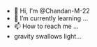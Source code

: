 - 👋 Hi, I’m @Chandan-M-22
- 🌱 I’m currently learning ...
- 📫 How to reach me ...
- gravity swallows light...

<!---
Chandan-M-22/Chandan-M-22 is a ✨ special ✨ repository because its `README.md` (this file) appears on your GitHub profile.
You can click the Preview link to take a look at your changes.
--->
